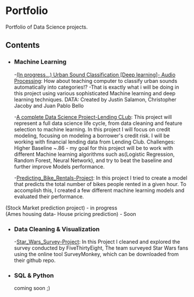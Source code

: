 # Portfolio
Portfolio of Data Science projects.
## Contents

- ### Machine Learning
  -[(In progress...) Urban Sound Classification [Deep learning]- Audio Processing](https://github.com/vikramlucky/Springboard/blob/master/Capstone_Project_2/Code/Urban%20Sound%20Classification_.ipynb):
	How about teaching computer to classify urban sounds automatically into categories!? -That is exactly what i will be doing in this project using various sophisticated Machine learning and deep learning techniques.
	DATA: Created by Justin Salamon, Christopher Jacoby and Juan Pablo Bello
	
	-[A complete Data Science Project-Lending CLub](https://github.com/vikramlucky/Portfolio/blob/master/lending_club/A_Complete_Data_Science_Project.ipynb): This project will represent a full data science life cycle, from data cleaning and feature selection to machine learning. In this project I will focus on credit modeling, focusing on modeling a borrower's credit risk. I will be working with financial lending data from Lending Club.
Challenges: Higher Baseline ~.86 - my goal for this project will be to work with different Machine learning algorithms such as(Logistic Regression, Random Forest, Neural Network), and try to beat the baseline and further improve Models performance.

	-[Predicting_Bike_Rentals-Project](https://github.com/vikramlucky/Portfolio/blob/master/Predicting_Bike_Rentals/Predicting_Bike_Rentals-Project.ipynb): In this project I tried to create a model that predicts the total number of bikes people rented in a given hour. To accomplish this, I created a few different machine learning models and evaluated their performance.

(Stock Market prediction project) - in progress <br>
(Ames housing data- House pricing prediction) - Soon <br>

- ### Data Cleaning & Visualization
	-[Star_Wars_Survey-Project](https://github.com/vikramlucky/Portfolio/blob/master/Project_%20Star%20Wars%20Survey/Data%20Cleaning%20and%20Visualization.ipynb): In this Project I cleaned and explored the survey conducted by FiveThirtyEight, The team surveyed Star Wars fans using the online tool SurveyMonkey, which can be downloaded from their github repo.
- ### SQL & Python
	coming soon ;)
